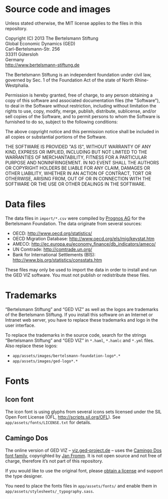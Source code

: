 # Source code and images

Unless stated otherwise, the MIT license applies to the files in this repository.

Copyright (C) 2013 The Bertelsmann Stiftung<br>
Global Economic Dynamics (GED)<br>
Carl-Bertelsmann-Str. 256<br>
33311 Gütersloh<br>
Germany<br>
http://www.bertelsmann-stiftung.de

The Bertelsmann Stiftung is an independent foundation under civil law, governed
by Sec. 1 of the Foundation Act of the state of North Rhine-Westphalia.

Permission is hereby granted, free of charge, to any person obtaining a copy of
this software and associated documentation files (the "Software"), to deal in
the Software without restriction, including without limitation the rights to
use, copy, modify, merge, publish, distribute, sublicense, and/or sell copies
of the Software, and to permit persons to whom the Software is furnished to do
so, subject to the following conditions:

The above copyright notice and this permission notice shall be included in all
copies or substantial portions of the Software.

THE SOFTWARE IS PROVIDED "AS IS", WITHOUT WARRANTY OF ANY KIND, EXPRESS OR
IMPLIED, INCLUDING BUT NOT LIMITED TO THE WARRANTIES OF MERCHANTABILITY,
FITNESS FOR A PARTICULAR PURPOSE AND NONINFRINGEMENT. IN NO EVENT SHALL THE
AUTHORS OR COPYRIGHT HOLDERS BE LIABLE FOR ANY CLAIM, DAMAGES OR OTHER
LIABILITY, WHETHER IN AN ACTION OF CONTRACT, TORT OR OTHERWISE, ARISING FROM,
OUT OF OR IN CONNECTION WITH THE SOFTWARE OR THE USE OR OTHER DEALINGS IN THE
SOFTWARE.

# Data files

The data files in `import/*.csv` were compiled by [Prognos AG](http://www.prognos.com/)
for the Bertelsmann Foundation. The data originate from several sources:

- OECD: http://www.oecd.org/statistics/
- OECD Migration Database: http://www.oecd.org/els/mig/keystat.htm
- AMECO: http://ec.europa.eu/economy_finance/db_indicators/ameco/
- UN Comtrade: http://comtrade.un.org/
- Bank for International Settlements (BIS): http://www.bis.org/statistics/consstats.htm

These files may only be used to import the data in order to install and run
the GED VIZ software. You must not publish or redistribute these files.

# Trademarks

“Bertelsmann Stiftung” and “GED VIZ” as well as the logos are trademarks of
the Bertelsmann Stiftung. If you install this software on an Internet or
Intranet web server, you have to replace these trademarks and logo in the user
interface.

To replace the trademarks in the source code, search for the strings
“Bertelsmann Stiftung” and “GED VIZ” in `*.haml`, `*.hamlc` and `*.yml` files.
Also replace these logos:

- `app/assets/images/bertelsmann-foundation-logo*.*`
- `app/assets/images/ged-logo*.*`

# Fonts

## Icon font

The icon font is using glyphs from several icons sets licensed under the
SIL Open Font License (OFL, http://scripts.sil.org/OFL). See
`app/assets/fonts/LICENSE.txt` for details.

## Camingo Dos

The online version of GED VIZ – [viz.ged-project.de](http://viz.ged-project.de) –
uses the
[Camingo Dos font family](http://www.janfromm.de/typefaces/camingodos/std/),
copyrighted by [Jan Fromm](http://www.janfromm.de/). It is not open source
and not free of charge, therefore it’s not part of this repository.

If you would like to use the original font, please
[obtain a license](http://www.janfromm.de/typefaces/camingodos/buy/)
and support the type designer.

You need to place the fonts files in `app/assets/fonts/` and enable them in
`app/assets/stylesheets/_typography.sass`.
